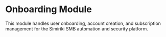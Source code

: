 # Onboarding Module

This module handles user onboarding, account creation, and subscription management for the Simiriki SMB automation and security platform.
